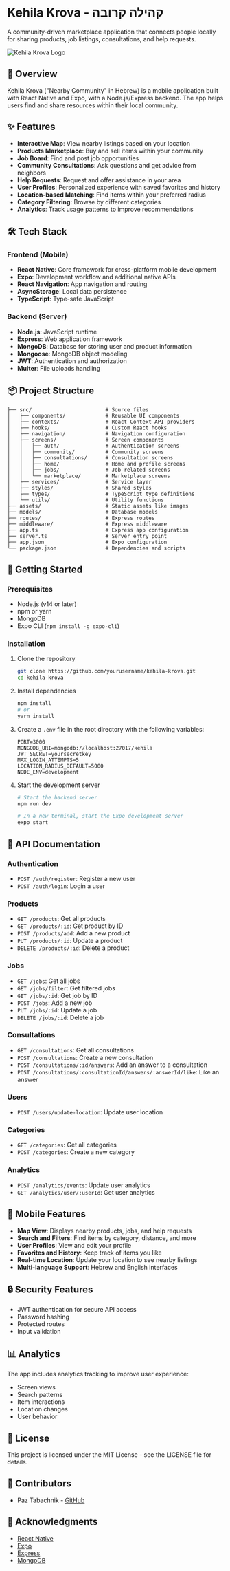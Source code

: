 # Kehila Krova - קהילה קרובה

A community-driven marketplace application that connects people locally for sharing products, job listings, consultations, and help requests.

![Kehila Krova Logo](./assets/icon.png)

## 📱 Overview

Kehila Krova ("Nearby Community" in Hebrew) is a mobile application built with React Native and Expo, with a Node.js/Express backend. The app helps users find and share resources within their local community.

## ✨ Features

- **Interactive Map**: View nearby listings based on your location
- **Products Marketplace**: Buy and sell items within your community
- **Job Board**: Find and post job opportunities
- **Community Consultations**: Ask questions and get advice from neighbors
- **Help Requests**: Request and offer assistance in your area
- **User Profiles**: Personalized experience with saved favorites and history
- **Location-based Matching**: Find items within your preferred radius
- **Category Filtering**: Browse by different categories
- **Analytics**: Track usage patterns to improve recommendations

## 🛠️ Tech Stack

### Frontend (Mobile)
- **React Native**: Core framework for cross-platform mobile development
- **Expo**: Development workflow and additional native APIs
- **React Navigation**: App navigation and routing
- **AsyncStorage**: Local data persistence
- **TypeScript**: Type-safe JavaScript

### Backend (Server)
- **Node.js**: JavaScript runtime
- **Express**: Web application framework
- **MongoDB**: Database for storing user and product information
- **Mongoose**: MongoDB object modeling
- **JWT**: Authentication and authorization
- **Multer**: File uploads handling

## 📦 Project Structure

```
├── src/                        # Source files
│   ├── components/             # Reusable UI components
│   ├── contexts/               # React Context API providers
│   ├── hooks/                  # Custom React hooks
│   ├── navigation/             # Navigation configuration
│   ├── screens/                # Screen components
│   │   ├── auth/               # Authentication screens
│   │   ├── community/          # Community screens
│   │   ├── consultations/      # Consultation screens
│   │   ├── home/               # Home and profile screens
│   │   ├── jobs/               # Job-related screens
│   │   └── marketplace/        # Marketplace screens
│   ├── services/               # Service layer
│   ├── styles/                 # Shared styles
│   ├── types/                  # TypeScript type definitions
│   └── utils/                  # Utility functions
├── assets/                     # Static assets like images
├── models/                     # Database models
├── routes/                     # Express routes
├── middleware/                 # Express middleware
├── app.ts                      # Express app configuration
├── server.ts                   # Server entry point
├── app.json                    # Expo configuration
└── package.json                # Dependencies and scripts
```

## 🚀 Getting Started

### Prerequisites
- Node.js (v14 or later)
- npm or yarn
- MongoDB
- Expo CLI (`npm install -g expo-cli`)

### Installation

1. Clone the repository
   ```bash
   git clone https://github.com/yourusername/kehila-krova.git
   cd kehila-krova
   ```

2. Install dependencies
   ```bash
   npm install
   # or
   yarn install
   ```

3. Create a `.env` file in the root directory with the following variables:
   ```
   PORT=3000
   MONGODB_URI=mongodb://localhost:27017/kehila
   JWT_SECRET=yoursecretkey
   MAX_LOGIN_ATTEMPTS=5
   LOCATION_RADIUS_DEFAULT=5000
   NODE_ENV=development

   ```

4. Start the development server
   ```bash
   # Start the backend server
   npm run dev
   
   # In a new terminal, start the Expo development server
   expo start
   ```

## 📝 API Documentation

### Authentication

- `POST /auth/register`: Register a new user
- `POST /auth/login`: Login a user

### Products

- `GET /products`: Get all products
- `GET /products/:id`: Get product by ID
- `POST /products/add`: Add a new product
- `PUT /products/:id`: Update a product
- `DELETE /products/:id`: Delete a product

### Jobs

- `GET /jobs`: Get all jobs
- `GET /jobs/filter`: Get filtered jobs
- `GET /jobs/:id`: Get job by ID
- `POST /jobs`: Add a new job
- `PUT /jobs/:id`: Update a job
- `DELETE /jobs/:id`: Delete a job

### Consultations

- `GET /consultations`: Get all consultations
- `POST /consultations`: Create a new consultation
- `POST /consultations/:id/answers`: Add an answer to a consultation
- `POST /consultations/:consultationId/answers/:answerId/like`: Like an answer

### Users

- `POST /users/update-location`: Update user location

### Categories

- `GET /categories`: Get all categories
- `POST /categories`: Create a new category

### Analytics

- `POST /analytics/events`: Update user analytics
- `GET /analytics/user/:userId`: Get user analytics

## 📱 Mobile Features

- **Map View**: Displays nearby products, jobs, and help requests
- **Search and Filters**: Find items by category, distance, and more
- **User Profiles**: View and edit your profile
- **Favorites and History**: Keep track of items you like
- **Real-time Location**: Update your location to see nearby listings
- **Multi-language Support**: Hebrew and English interfaces

## 🔒 Security Features

- JWT authentication for secure API access
- Password hashing
- Protected routes
- Input validation

## 📊 Analytics

The app includes analytics tracking to improve user experience:
- Screen views
- Search patterns
- Item interactions
- Location changes
- User behavior

## 📄 License

This project is licensed under the MIT License - see the LICENSE file for details.

## 👥 Contributors

- Paz Tabachnik - [GitHub](https://github.com/PazTaba)

## 🙏 Acknowledgments

- [React Native](https://reactnative.dev/)
- [Expo](https://expo.dev/)
- [Express](https://expressjs.com/)
- [MongoDB](https://www.mongodb.com/)
